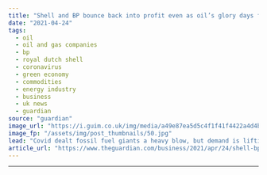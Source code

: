 ```yaml
---
title: "Shell and BP bounce back into profit even as oil’s glory days fade"
date: "2021-04-24"
tags: 
  - oil
  - oil and gas companies
  - bp
  - royal dutch shell
  - coronavirus
  - green economy
  - commodities
  - energy industry
  - business
  - uk news
  - guardian
source: "guardian"
image_url: "https://i.guim.co.uk/img/media/a49e87ea5d5c4f1f41f4422a4d4b0027ac42a08f/0_0_3500_2101/master/3500.jpg?width=460&quality=85&auto=format&fit=max&s=a93169ea3ab92104acf37a8577aabc95"
image_fp: "/assets/img/post_thumbnails/50.jpg"
lead: "Covid dealt fossil fuel giants a heavy blow, but demand is lifting revenues again in a last hurrah before decarbonisationThe world’s biggest oil companies are preparing to mark an end to the darkest year in the industry’s history with a return to pro..."
article_url: "https://www.theguardian.com/business/2021/apr/24/shell-bp-back-into-profit-oils-glory-days-fade"
---
```


---
